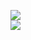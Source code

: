 [![](https://img.shields.io/badge/Made%20With-Github%20Spray-lightgrey.svg?style=for-the-badge&logo=github)](https://github.com/Annihil/github-spray#17103)  
[![](https://i.imgur.com/2DrTn0Z.gif)](https://github.com/Annihil/github-spray)